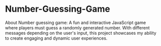 # Number-Guessing-Game
About
Number guessing game: A fun and interactive JavaScript game where players must guess a randomly generated number. With different messages depending on the user's input, this project showcases my ability to create engaging and dynamic user experiences.
